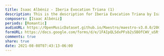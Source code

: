 ```yaml
---
title: Isaac Albéniz - Iberia Evocation Triana (1)
description: This is the description for Iberia Evocation Triana by Isaac Albéniz
composers: [Isaac Albéniz]
periods: [Romantic]
audioURL: https://OpenMusicDataset.github.io/Maestro/maestro-v3.0.0/2004/MIDI-Unprocessed_XP_04_R1_2004_03-05_ORIG_MID--AUDIO_04_R1_2004_04_Track04_wav.midi
formURL: https://docs.google.com/forms/d/e/1FAIpQLSdxPFsb2s5BOfCWV_uSRfqheDIPiEJ6JJbfNALS3entqLnPPg/viewform
comments: true
share: true
date: 2021-08-08T07:43:13-06:00
---
```

